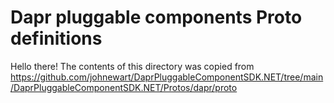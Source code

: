 # Dapr pluggable components Proto definitions

Hello there! The contents of this directory was copied from https://github.com/johnewart/DaprPluggableComponentSDK.NET/tree/main/DaprPluggableComponentSDK.NET/Protos/dapr/proto